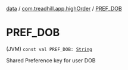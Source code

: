 [data](../index.md) / [com.treadhill.app.highOrder](index.md) / [PREF_DOB](./-p-r-e-f_-d-o-b.md)

# PREF_DOB

(JVM) `const val PREF_DOB: `[`String`](https://kotlinlang.org/api/latest/jvm/stdlib/kotlin/-string/index.html)

Shared Preference key for user DOB

